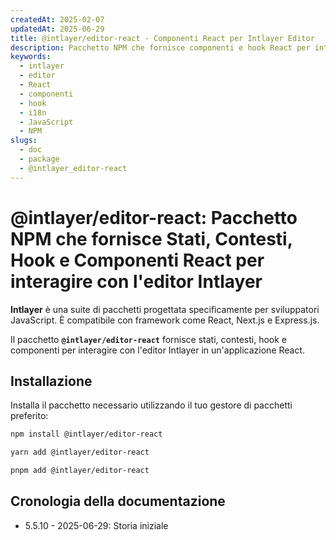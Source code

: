 ```yaml
---
createdAt: 2025-02-07
updatedAt: 2025-06-29
title: @intlayer/editor-react - Componenti React per Intlayer Editor
description: Pacchetto NPM che fornisce componenti e hook React per integrare l'editor visuale Intlayer nelle applicazioni React per l'internazionalizzazione.
keywords:
  - intlayer
  - editor
  - React
  - componenti
  - hook
  - i18n
  - JavaScript
  - NPM
slugs:
  - doc
  - package
  - @intlayer_editor-react
---
```


# @intlayer/editor-react: Pacchetto NPM che fornisce Stati, Contesti, Hook e Componenti React per interagire con l'editor Intlayer

**Intlayer** è una suite di pacchetti progettata specificamente per sviluppatori JavaScript. È compatibile con framework come React, Next.js e Express.js.

Il pacchetto **`@intlayer/editor-react`** fornisce stati, contesti, hook e componenti per interagire con l'editor Intlayer in un'applicazione React.

## Installazione

Installa il pacchetto necessario utilizzando il tuo gestore di pacchetti preferito:

```bash
npm install @intlayer/editor-react
```

```bash
yarn add @intlayer/editor-react
```

```bash
pnpm add @intlayer/editor-react
```

## Cronologia della documentazione

- 5.5.10 - 2025-06-29: Storia iniziale

